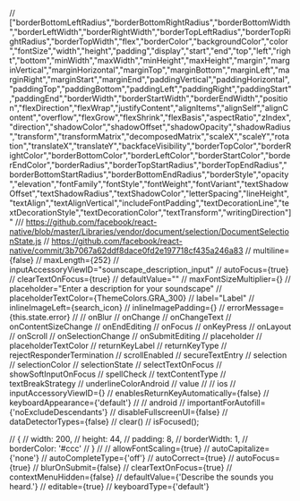 
// ["borderBottomLeftRadius","borderBottomRightRadius","borderBottomWidth","borderLeftWidth","borderRightWidth","borderTopLeftRadius","borderTopRightRadius","borderTopWidth","flex","borderColor","backgroundColor","color","fontSize","width","height","padding","display","start","end","top","left","right","bottom","minWidth","maxWidth","minHeight","maxHeight","margin","marginVertical","marginHorizontal","marginTop","marginBottom","marginLeft","marginRight","marginStart","marginEnd","paddingVertical","paddingHorizontal","paddingTop","paddingBottom","paddingLeft","paddingRight","paddingStart","paddingEnd","borderWidth","borderStartWidth","borderEndWidth","position","flexDirection","flexWrap","justifyContent","alignItems","alignSelf","alignContent","overflow","flexGrow","flexShrink","flexBasis","aspectRatio","zIndex","direction","shadowColor","shadowOffset","shadowOpacity","shadowRadius","transform","transformMatrix","decomposedMatrix","scaleX","scaleY","rotation","translateX","translateY","backfaceVisibility","borderTopColor","borderRightColor","borderBottomColor","borderLeftColor","borderStartColor","borderEndColor","borderRadius","borderTopStartRadius","borderTopEndRadius","borderBottomStartRadius","borderBottomEndRadius","borderStyle","opacity","elevation","fontFamily","fontStyle","fontWeight","fontVariant","textShadowOffset","textShadowRadius","textShadowColor","letterSpacing","lineHeight","textAlign","textAlignVertical","includeFontPadding","textDecorationLine","textDecorationStyle","textDecorationColor","textTransform","writingDirection"]"
/// https://github.com/facebook/react-native/blob/master/Libraries/vendor/document/selection/DocumentSelectionState.js
// https://github.com/facebook/react-native/commit/3b7067a62ddf8dace0fd2e197718cf435a246a83
// multiline={false}
// maxLength={252}
// inputAccessoryViewID="sounscape_description_input"
// autoFocus={true}
// clearTextOnFocus={true}
// defaultValue=""
// maxFontSizeMultiplier={}
// placeholder="Enter a description for your soundscape"
// placeholderTextColor={ThemeColors.GRA_300}
// label="Label"
// inlineImageLeft={search_icon}
// inlineImagePadding={}
// errorMessage={this.state.error}
//
// onBlur
// onChange
// onChangeText
// onContentSizeChange
// onEndEditing
// onFocus
// onKeyPress
// onLayout
// onScroll
// onSelectionChange
// onSubmitEditing
// placeholder
// placeholderTextColor
// returnKeyLabel
// returnKeyType
// rejectResponderTermination
// scrollEnabled
// secureTextEntry
// selection
// selectionColor
// selectionState
// selectTextOnFocus
// showSoftInputOnFocus
// spellCheck
// textContentType
// textBreakStrategy
// underlineColorAndroid
// value
// // ios
// inputAccessoryViewID={}
// enablesReturnKeyAutomatically={false}
// keyboardAppearance={'default'}
// // android
// importantForAutofill={'noExcludeDescendants'}
// disableFullscreenUI={false}
// dataDetectorTypes={false}
// clear()
// isFocused();

// {
//   width: 200,
//   height: 44,
//   padding: 8,
//   borderWidth: 1,
//   borderColor: '#ccc'
// }
//
// allowFontScaling={true}
// autoCapitalize={'none'}
// autoCompleteType={'off'}
// autoCorrect={true}
// autoFocus={true}
// blurOnSubmit={false}
// clearTextOnFocus={true}
// contextMenuHidden={false}
// defaultValue={'Describe the sounds you heard.'}
// editable={true}
// keyboardType={'default'}
